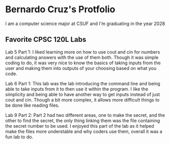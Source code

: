 # Bernardo Cruz's Protfolio

I am a computer science major at CSUF and I'm graduating in the year 2028


## Favorite CPSC 120L Labs


Lab 5 Part 1: 
I liked learning more on how to use cout and cin for numbers and calculating answers with the use of them both. Though it was simple coding to do, it was very nice to know the basics of taking inputs from the user and making them into outputs of your choosing based on what you code.


Lab 6 Part 1:
This lab was the lab introducing the command line and being able to take inputs from it to then use it within the program. I like the simplicity and being able to have another way to get inputs instead of just cout and cin. Though a bit more complex, it allows more difficult things to be done like reading files.

Lab 9 Part 2:
Part 2 had two different areas, one to make the secret, and the other to find the secret, the only thing linking them was the file containing the secret number to be used. I enjoyed this part of the lab as it helped make the files more understable and why coders use them, overall it was a fun lab to do.
